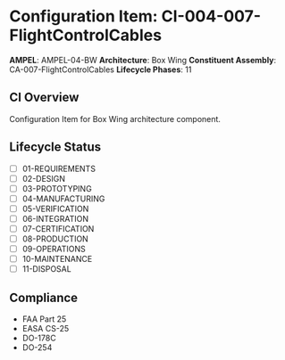 # Configuration Item: CI-004-007-FlightControlCables

**AMPEL**: AMPEL-04-BW
**Architecture**: Box Wing
**Constituent Assembly**: CA-007-FlightControlCables
**Lifecycle Phases**: 11

## CI Overview
Configuration Item for Box Wing architecture component.

## Lifecycle Status
- [ ] 01-REQUIREMENTS
- [ ] 02-DESIGN
- [ ] 03-PROTOTYPING
- [ ] 04-MANUFACTURING
- [ ] 05-VERIFICATION
- [ ] 06-INTEGRATION
- [ ] 07-CERTIFICATION
- [ ] 08-PRODUCTION
- [ ] 09-OPERATIONS
- [ ] 10-MAINTENANCE
- [ ] 11-DISPOSAL

## Compliance
- FAA Part 25
- EASA CS-25
- DO-178C
- DO-254
